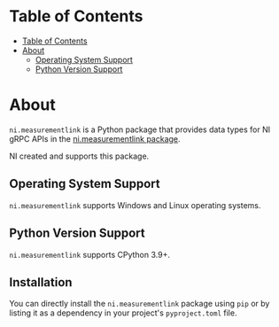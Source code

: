 # Table of Contents

- [Table of Contents](#table-of-contents)
- [About](#about)
  - [Operating System Support](#operating-system-support)
  - [Python Version Support](#python-version-support)

# About

`ni.measurementlink` is a Python package that provides data types for NI gRPC APIs in
the [ni.measurementlink package](https://github.com/ni/ni-apis/blob/main/ni/measurementlink).

NI created and supports this package.

## Operating System Support

`ni.measurementlink` supports Windows and Linux operating systems.

## Python Version Support

`ni.measurementlink` supports CPython 3.9+.

## Installation

You can directly install the `ni.measurementlink` package using `pip` or by listing it as a
dependency in your project's `pyproject.toml` file.